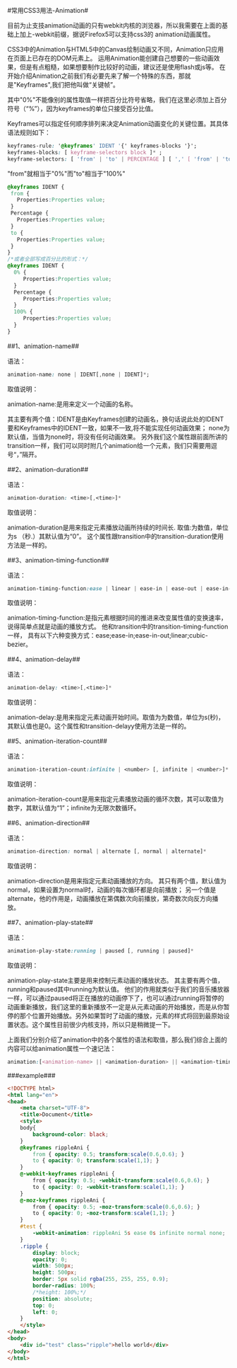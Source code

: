 #常用CSS3用法-Animation#

目前为止支技animation动画的只有webkit内核的浏览器，所以我需要在上面的基础上加上-webkit前缀，据说Firefox5可以支持css3的 animation动画属性。

CSS3中的Animation与HTML5中的Canvas绘制动画又不同，Animation只应用在页面上已存在的DOM元素上。
运用Animation能创建自己想要的一些动画效果，但是有点粗糙，如果想要制作比较好的动画，建议还是使用flash或js等。
在开始介绍Animation之前我们有必要先来了解一个特殊的东西，那就是"Keyframes",我们把他叫做“关键帧”。

其中"0%"不能像别的属性取值一样把百分比符号省略，我们在这里必须加上百分符号（“%”），因为keyframes的单位只接受百分比值。

Keyframes可以指定任何顺序排列来决定Animation动画变化的关键位置。其具体语法规则如下：

```css
keyframes-rule: '@keyframes' IDENT '{' keyframes-blocks '}';
keyframes-blocks: [ keyframe-selectors block ]* ;
keyframe-selectors: [ 'from' | 'to' | PERCENTAGE ] [ ',' [ 'from' | 'to' | PERCENTAGE ] ]*;
```

"from"就相当于"0%"而"to"相当于"100%"

```css
@keyframes IDENT {
 from {
   Properties:Properties value;
 }
 Percentage {
   Properties:Properties value;
 }
 to {
   Properties:Properties value;
 }
}
/*或者全部写成百分比的形式：*/
@keyframes IDENT {
  0% {
     Properties:Properties value;
  }
  Percentage {
     Properties:Properties value;
  }
  100% {
     Properties:Properties value;
  }
}
```

##1、animation-name##

语法：
```css
animation-name: none | IDENT[,none | IDENT]*;
```

取值说明：

animation-name:是用来定义一个动画的名称。

其主要有两个值：IDENT是由Keyframes创建的动画名，换句话说此处的IDENT要和Keyframes中的IDENT一致，如果不一致,将不能实现任何动画效果；
none为默认值，当值为none时，将没有任何动画效果。
另外我们这个属性跟前面所讲的transition一样，我们可以同时附几个animation给一个元素，我们只需要用逗号“，”隔开。

##2、animation-duration##

语法：
```css
animation-duration: <time>[,<time>]*
```
 
取值说明：

animation-duration是用来指定元素播放动画所持续的时间长.
取值:<time>为数值，单位为s （秒.）其默认值为“0”。
这个属性跟transition中的transition-duration使用方法是一样的。

##3、animation-timing-function##

语法：
```css
animation-timing-function:ease | linear | ease-in | ease-out | ease-in-out | cubic-bezier(<number>, <number>, <number>, <number>) [, ease | linear | ease-in | ease-out | ease-in-out | cubic-bezier(<number>, <number>, <number>, <number>)]* 
``` 

取值说明：

animation-timing-function:是指元素根据时间的推进来改变属性值的变换速率，说得简单点就是动画的播放方式。
他和transition中的transition-timing-function一样，
具有以下六种变换方式：ease;ease-in;ease-in-out;linear;cubic-bezier。

##4、animation-delay##

语法：
```css
animation-delay: <time>[,<time>]*
```

取值说明：

animation-delay:是用来指定元素动画开始时间。取值为<time>为数值，单位为s(秒)，其默认值也是0。这个属性和transition-delayy使用方法是一样的。

##5、animation-iteration-count##

语法：
```css
animation-iteration-count:infinite | <number> [, infinite | <number>]* 
```
 
取值说明：

animation-iteration-count是用来指定元素播放动画的循环次数，其可以取值<number>为数字，其默认值为“1”；infinite为无限次数循环。

##6、animation-direction##

语法：
```css
animation-direction: normal | alternate [, normal | alternate]* 
```
取值说明：

animation-direction是用来指定元素动画播放的方向。
其只有两个值，默认值为normal，如果设置为normal时，动画的每次循环都是向前播放；
另一个值是alternate，他的作用是，动画播放在第偶数次向前播放，第奇数次向反方向播放。

##7、animation-play-state##

语法：
```css
animation-play-state:running | paused [, running | paused]* 
```

取值说明：

animation-play-state主要是用来控制元素动画的播放状态。
其主要有两个值，running和paused其中running为默认值。
他们的作用就类似于我们的音乐播放器一样，可以通过paused将正在播放的动画停下了，也可以通过running将暂停的动画重新播放，我们这里的重新播放不一定是从元素动画的开始播放，而是从你暂停的那个位置开始播放。另外如果暂时了动画的播放，元素的样式将回到最原始设置状态。这个属性目前很少内核支持，所以只是稍微提一下。

上面我们分别介绍了animation中的各个属性的语法和取值，那么我们综合上面的内容可以给animation属性一个速记法：

```css
animation:[<animation-name> || <animation-duration> || <animation-timing-function> || <animation-delay> || <animation-iteration-count> || <animation-direction>] [, [<animation-name> || <animation-duration> || <animation-timing-function> || <animation-delay> || <animation-iteration-count> || <animation-direction>] ]*
```

###example###
```html
<!DOCTYPE html>
<html lang="en">
<head>
    <meta charset="UTF-8">
    <title>Document</title>
    <style>
    body{
        background-color: black;
    }
    @keyframes rippleAni {
        from { opacity: 0.5; transform:scale(0.6,0.6); } 
        to { opacity: 0; transform:scale(1,1); }
    }
    @-webkit-keyframes rippleAni {
        from { opacity: 0.5; -webkit-transform:scale(0.6,0.6); }
        to { opacity: 0; -webkit-transform:scale(1,1); }
    }
    @-moz-keyframes rippleAni {
        from { opacity: 0.5; -moz-transform:scale(0.6,0.6); }
        to { opacity: 0; -moz-transform:scale(1,1); }
    }
    #test {
        -webkit-animation: rippleAni 5s ease 0s infinite normal none;
    }
    .ripple {
        display: block;
        opacity: 0;
        width: 500px;
        height: 500px;
        border: 5px solid rgba(255, 255, 255, 0.9);
        border-radius: 100%;
        /*height: 100%;*/
        position: absolute;
        top: 0;
        left: 0;
    }
    </style>
</head>
<body>
    <div id="test" class="ripple">hello world</div>
</body>
</html>
```

